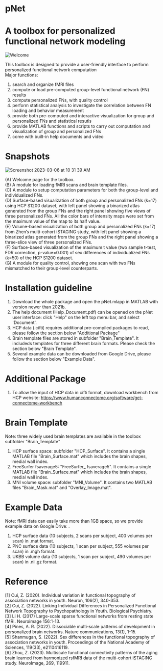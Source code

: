 # pNet
# A toolbox for personalized functional network modeling

![Welcome](https://user-images.githubusercontent.com/20191790/222938004-af056d30-1ddd-4e35-86ed-bcb0c31b7094.jpg)

This toolbox is designed to provide a user-friendly interface to perform personalized functional network computation <br />
Major functions:
1. search and organize fMRI files
2. compute or load pre-computed group-level functional network (FN) results
3. compute personalized FNs, with quality control
4. perform statistical analysis to investigate the correlation between FN loading and behavior measurement
5. provide both pre-computed and interactive visualization for group and personalized FNs and statistical resutls
6. provide MATLAB functions and scripts to carry out computation and visualization of group and personalized FNs
7. come with built-in help documents and video

# Snapshots
![Screenshot 2023-03-06 at 10 31 39 AM](https://user-images.githubusercontent.com/20191790/223155797-ab8f8b7c-e528-4e2a-a6f0-946e7f9c2694.jpg)

(A) Welcome page for the toolbox. <br />
(B) A module for loading fMRI scans and brain template files. <br />
(C) A module to setup computation parameters for both the group-level and individualized FNs. <br />
(D) Surface-based visualization of both group and personalized FNs (k=17) using HCP S1200 dataset, with left panel showing a binarized atlas generated from the group FNs and the right panel showing five views of three personalized FNs. All the color bars of intensity maps were set from the maximum value of the map to its half value. <br />
(E) Volume-based visualization of both group and personalized FNs (k=17) from Zhen’s multi-cohort iSTAGING study, with left panel showing a binarized atlas generated from the group FNs and the right panel showing a three-slice view of three personalized FNs. <br />
(F) Surface-based visualization of the maximum t value (two sample t-test, FDR correction, p-value=0.001) of sex differences of individualized FNs (k=50) of the HCP S1200 dataset. <br />
(G) A module for quality control, showing one scan with two FNs mismatched to their group-level counterparts. <br />

# Installation guideline
1. Download the whole package and open the pNet.mlapp in MATLAB with version newer than 2021b.
2. The help document (Help_Document.pdf) can be opened on the pNet user interface: click "Help" on the left top menu bar, and select 'Document'.
3. HCP data (.cifti) requires additional pre-compiled packages to read, please follow the section below "Additional Package"
4. Brain template files are stored in subfolder "Brain_Template". It includeds templates for three different brain formats. Please check the section below "Brain Template".
5. Several example data can be downloaded from Google Drive, please follow the section below "Example Data".

# Additional Package
1. To allow the input of HCP data in cifti format, download workbench from HCP website: https://www.humanconnectome.org/software/get-connectome-workbench

# Brain Template
Note: three widely used brain templates are available in the toolbox subfolder "Brain_Template"
1. HCP surface space: subfolder "HCP_Surface". It contains a single MATLAB file "Brain_Surface.mat" which includes the brain shapes, medial wall index.
2. FreeSurfer fsaverage5: "FreeSurfer_ fsaverage5". It contains a single MATLAB file "Brain_Surface.mat" which includes the brain shapes, medial wall index.
3. MNI volume space: subfolder "MNI_Volume". It contains two MATLAB files "Brain_Mask.mat" and "Overlay_Image.mat".

# Example Data
Note: fMRI data can easily take more than 1GB space, so we provide example data on Google Drive: .  <br />
1. HCP surface data (10 subjects, 2 scans per subject, 400 volumes per scan) in .mat format.
2. PNC surface data (10 subjects, 1 scan per subject, 555 volumes per scan) in .mgh format.
3. UKBB volume data (10 subjects, 1 scan per subject, 490 volumes per scan) in .nii.gz format.

# Reference
[1] Cui, Z. (2020). Individual variation in functional topography of association networks in youth. Neuron, 106(2), 340-353. <br />
[2] Cui, Z. (2022). Linking Individual Differences in Personalized Functional Network Topography to Psychopathology in Youth. Biological Psychiatry. <br />
[3] Li H. (2017) Large-scale sparse functional networks from resting state fMRI. Neuroimage 156:1-13. <br />
[4] Pines, A. R. (2022). Dissociable multi-scale patterns of development in personalized brain networks. Nature communications, 13(1), 1-15. <br />
[5] Shanmugan, S. (2022). Sex differences in the functional topography of association networks in youth. Proceedings of the National Academy of Sciences, 119(33), e2110416119. <br />
[6] Zhou, Z. (2023). Multiscale functional connectivity patterns of the aging brain learned from harmonized rsfMRI data of the multi-cohort iSTAGING study. NeuroImage, 269, 119911. <br />

